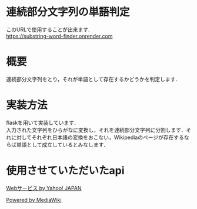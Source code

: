 # 連続部分文字列の単語判定
このURLで使用することが出来ます.  
https://substring-word-finder.onrender.com

# 概要
連続部分文字列をとり，それが単語として存在するかどうかを判定します．

# 実装方法
flaskを用いて実装しています．  
入力された文字列をひらがなに変換し，それを連続部分文字列に分割します．それに対してそれぞれ日本語の変換をおこない，Wikipediaのページが存在するならば単語として成立しているとみなします．


# 使用させていただいたapi
<!-- Begin Yahoo! JAPAN Web Services Attribution Snippet -->
<span><a href="https://developer.yahoo.co.jp/sitemap/">Webサービス by Yahoo! JAPAN</a></span>
<!-- End Yahoo! JAPAN Web Services Attribution Snippet -->

<a href="https://www.mediawiki.org/wiki/API:Main_page/ja" >Powered by MediaWiki</a>
